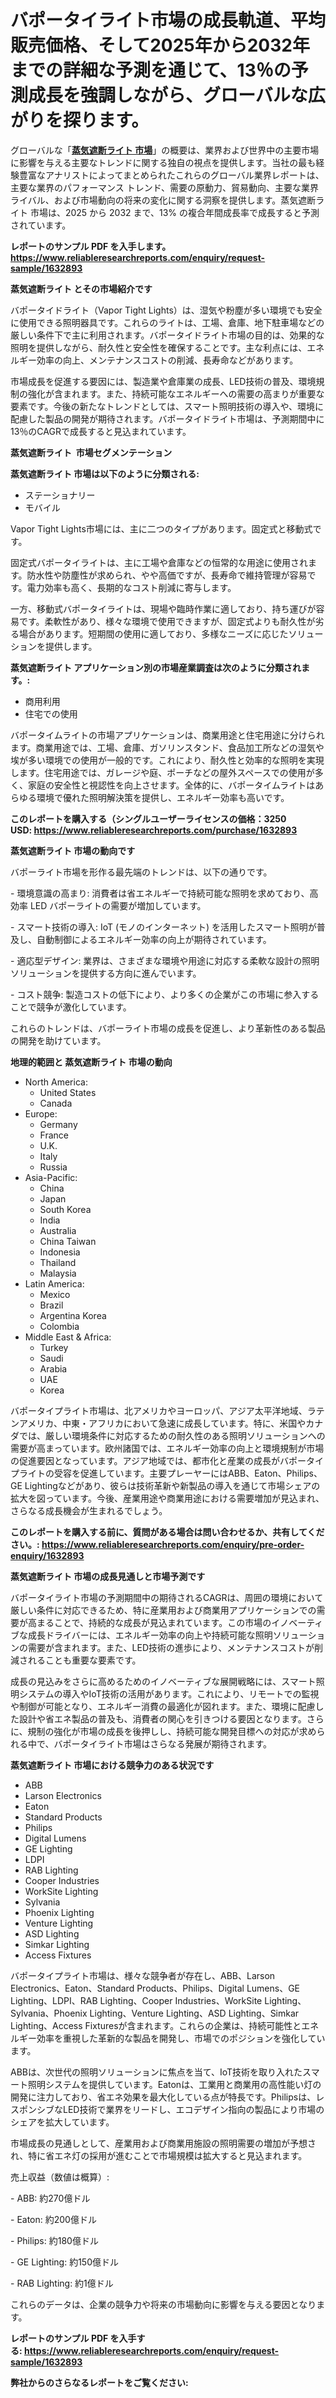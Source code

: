 <p><h1>バポータイライト市場の成長軌道、平均販売価格、そして2025年から2032年までの詳細な予測を通じて、13％の予測成長を強調しながら、グローバルな広がりを探ります。</h1></p><p>グローバルな「<a href="https://www.reliableresearchreports.com/vapor-tight-lights-market-r1632893?utm_campaign=110&utm_medium=6&utm_source=Github&utm_content=ia&utm_term=19042025&utm_id=vapor-tight-lights"><strong>蒸気遮断ライト 市場</strong></a>」の概要は、業界および世界中の主要市場に影響を与える主要なトレンドに関する独自の視点を提供します。当社の最も経験豊富なアナリストによってまとめられたこれらのグローバル業界レポートは、主要な業界のパフォーマンス トレンド、需要の原動力、貿易動向、主要な業界ライバル、および市場動向の将来の変化に関する洞察を提供します。蒸気遮断ライト 市場は、2025 から 2032 まで、13% の複合年間成長率で成長すると予測されています。</p>
<p><strong>レポートのサンプル PDF を入手します。</strong><strong><a href="https://www.reliableresearchreports.com/enquiry/request-sample/1632893?utm_campaign=110&utm_medium=6&utm_source=Github&utm_content=ia&utm_term=19042025&utm_id=vapor-tight-lights">https://www.reliableresearchreports.com/enquiry/request-sample/1632893</a></strong></p>
<p><strong>蒸気遮断ライト とその市場紹介です</strong></p>
<p><p>バポータイドライト（Vapor Tight Lights）は、湿気や粉塵が多い環境でも安全に使用できる照明器具です。これらのライトは、工場、倉庫、地下駐車場などの厳しい条件下で主に利用されます。バポータイドライト市場の目的は、効果的な照明を提供しながら、耐久性と安全性を確保することです。主な利点には、エネルギー効率の向上、メンテナンスコストの削減、長寿命などがあります。</p><p>市場成長を促進する要因には、製造業や倉庫業の成長、LED技術の普及、環境規制の強化が含まれます。また、持続可能なエネルギーへの需要の高まりが重要な要素です。今後の新たなトレンドとしては、スマート照明技術の導入や、環境に配慮した製品の開発が期待されます。バポータイドライト市場は、予測期間中に13％のCAGRで成長すると見込まれています。</p><strong><a href="|AUTHORITHY_DOMAIN_URL|?utm_campaign=110&utm_medium=6&utm_source=Github&utm_content=ia&utm_term=19042025&utm_id=vapor-tight-lights"></a></strong></p>
<p><strong>蒸気遮断ライト&nbsp;</strong><strong>&nbsp;市場セグメンテーション</strong></p>
<p><strong>蒸気遮断ライト 市場は以下のように分類される:</strong>&nbsp;</p>
<p><ul><li>ステーショナリー</li><li>モバイル</li></ul></p>
<p><p>Vapor Tight Lights市場には、主に二つのタイプがあります。固定式と移動式です。</p><p>固定式バポータイライトは、主に工場や倉庫などの恒常的な用途に使用されます。防水性や防塵性が求められ、やや高価ですが、長寿命で維持管理が容易です。電力効率も高く、長期的なコスト削減に寄与します。</p><p>一方、移動式バポータイライトは、現場や臨時作業に適しており、持ち運びが容易です。柔軟性があり、様々な環境で使用できますが、固定式よりも耐久性が劣る場合があります。短期間の使用に適しており、多様なニーズに応じたソリューションを提供します。</p></p>
<p><strong> 蒸気遮断ライト アプリケーション別の市場産業調査は次のように分類されます。:</strong></p>
<p><ul><li>商用利用</li><li>住宅での使用</li></ul></p>
<p><p>バポータイムライトの市場アプリケーションは、商業用途と住宅用途に分けられます。商業用途では、工場、倉庫、ガソリンスタンド、食品加工所などの湿気や埃が多い環境での使用が一般的です。これにより、耐久性と効率的な照明を実現します。住宅用途では、ガレージや庭、ポーチなどの屋外スペースでの使用が多く、家庭の安全性と視認性を向上させます。全体的に、バポータイムライトはあらゆる環境で優れた照明解決策を提供し、エネルギー効率も高いです。</p></p>
<p><strong>このレポートを購入する（シングルユーザーライセンスの価格：3250 USD:</strong><strong>&nbsp;<a href="https://www.reliableresearchreports.com/purchase/1632893?utm_campaign=110&utm_medium=6&utm_source=Github&utm_content=ia&utm_term=19042025&utm_id=vapor-tight-lights">https://www.reliableresearchreports.com/purchase/1632893</a></strong></p>
<p><strong>蒸気遮断ライト 市場の動向です</strong></p>
<p><p>バポーライト市場を形作る最先端のトレンドは、以下の通りです。</p><p>- 環境意識の高まり: 消費者は省エネルギーで持続可能な照明を求めており、高効率 LED バポーライトの需要が増加しています。</p><p>- スマート技術の導入: IoT (モノのインターネット) を活用したスマート照明が普及し、自動制御によるエネルギー効率の向上が期待されています。</p><p>- 適応型デザイン: 業界は、さまざまな環境や用途に対応する柔軟な設計の照明ソリューションを提供する方向に進んでいます。</p><p>- コスト競争: 製造コストの低下により、より多くの企業がこの市場に参入することで競争が激化しています。</p><p>これらのトレンドは、バポーライト市場の成長を促進し、より革新性のある製品の開発を助けています。</p></p>
<p><strong>地理的範囲と 蒸気遮断ライト 市場の動向</strong></p>
<p><ul>
    <li>
        North America:
        <ul>
            <li>United States</li>
            <li>Canada</li>
        </ul>
    </li>
    <li>
        Europe:
        <ul>
            <li>Germany</li>
            <li>France</li>
            <li>U.K.</li>
            <li>Italy</li>
            <li>Russia</li>
        </ul>
    </li>
    <li>
        Asia-Pacific:
        <ul>
            <li>China</li>
            <li>Japan</li>
            <li>South Korea</li>
            <li>India</li>
            <li>Australia</li>
            <li>China Taiwan</li>
            <li>Indonesia</li>
            <li>Thailand</li>
            <li>Malaysia</li>
        </ul>
    </li>
    <li>
        Latin America:
        <ul>
            <li>Mexico</li>
            <li>Brazil</li>
            <li>Argentina Korea</li>
            <li>Colombia</li>
        </ul>
    </li>
    <li>
        Middle East & Africa:
        <ul>
            <li>Turkey</li>
            <li>Saudi</li>
            <li>Arabia</li>
            <li>UAE</li>
            <li>Korea</li>
        </ul>
    </li>
    </ul></p>
<p><p>バポータイプライト市場は、北アメリカやヨーロッパ、アジア太平洋地域、ラテンアメリカ、中東・アフリカにおいて急速に成長しています。特に、米国やカナダでは、厳しい環境条件に対応するための耐久性のある照明ソリューションへの需要が高まっています。欧州諸国では、エネルギー効率の向上と環境規制が市場の促進要因となっています。アジア地域では、都市化と産業の成長がバポータイプライトの受容を促進しています。主要プレーヤーにはABB、Eaton、Philips、GE Lightingなどがあり、彼らは技術革新や新製品の導入を通じて市場シェアの拡大を図っています。今後、産業用途や商業用途における需要増加が見込まれ、さらなる成長機会が生まれるでしょう。</p></p>
<p><strong>このレポートを購入する前に、質問がある場合は問い合わせるか、共有してください。:&nbsp;<a href="https://www.reliableresearchreports.com/enquiry/pre-order-enquiry/1632893?utm_campaign=110&utm_medium=6&utm_source=Github&utm_content=ia&utm_term=19042025&utm_id=vapor-tight-lights">https://www.reliableresearchreports.com/enquiry/pre-order-enquiry/1632893</a></strong></p>
<p><strong>蒸気遮断ライト 市場の成長見通しと市場予測です</strong></p>
<p><p>バポータイライト市場の予測期間中の期待されるCAGRは、周囲の環境において厳しい条件に対応できるため、特に産業用および商業用アプリケーションでの需要が高まることで、持続的な成長が見込まれています。この市場のイノベーティブな成長ドライバーには、エネルギー効率の向上や持続可能な照明ソリューションの需要が含まれます。また、LED技術の進歩により、メンテナンスコストが削減されることも重要な要素です。</p><p>成長の見込みをさらに高めるためのイノベーティブな展開戦略には、スマート照明システムの導入やIoT技術の活用があります。これにより、リモートでの監視や制御が可能となり、エネルギー消費の最適化が図れます。また、環境に配慮した設計や省エネ製品の普及も、消費者の関心を引きつける要因となります。さらに、規制の強化が市場の成長を後押しし、持続可能な開発目標への対応が求められる中で、バポータイライト市場はさらなる発展が期待されます。</p></p>
<p><strong>蒸気遮断ライト 市場における競争力のある状況です</strong></p>
<p><ul><li>ABB</li><li>Larson Electronics</li><li>Eaton</li><li>Standard Products</li><li>Philips</li><li>Digital Lumens</li><li>GE Lighting</li><li>LDPI</li><li>RAB Lighting</li><li>Cooper Industries</li><li>WorkSite Lighting</li><li>Sylvania</li><li>Phoenix Lighting</li><li>Venture Lighting</li><li>ASD Lighting</li><li>Simkar Lighting</li><li>Access Fixtures</li></ul></p>
<p><p>バポータイプライト市場は、様々な競争者が存在し、ABB、Larson Electronics、Eaton、Standard Products、Philips、Digital Lumens、GE Lighting、LDPI、RAB Lighting、Cooper Industries、WorkSite Lighting、Sylvania、Phoenix Lighting、Venture Lighting、ASD Lighting、Simkar Lighting、Access Fixturesが含まれます。これらの企業は、持続可能性とエネルギー効率を重視した革新的な製品を開発し、市場でのポジションを強化しています。</p><p>ABBは、次世代の照明ソリューションに焦点を当て、IoT技術を取り入れたスマート照明システムを提供しています。Eatonは、工業用と商業用の高性能い灯の開発に注力しており、省エネ効果を最大化している点が特長です。Philipsは、レスポンシブなLED技術で業界をリードし、エコデザイン指向の製品により市場のシェアを拡大しています。</p><p>市場成長の見通しとして、産業用および商業用施設の照明需要の増加が予想され、特に省エネ灯の採用が進むことで市場規模は拡大すると見込まれます。</p><p>売上収益（数値は概算）:</p><p>- ABB: 約270億ドル</p><p>- Eaton: 約200億ドル</p><p>- Philips: 約180億ドル</p><p>- GE Lighting: 約150億ドル</p><p>- RAB Lighting: 約1億ドル</p><p>これらのデータは、企業の競争力や将来の市場動向に影響を与える要因となります。</p></p>
<p><strong>レポートのサンプル PDF を入手する:&nbsp;<a href="https://www.reliableresearchreports.com/enquiry/request-sample/1632893?utm_campaign=110&utm_medium=6&utm_source=Github&utm_content=ia&utm_term=19042025&utm_id=vapor-tight-lights">https://www.reliableresearchreports.com/enquiry/request-sample/1632893</a></strong></p>
<p></p>
<p></p>
<p></p>
<p></p>
<p><strong>弊社からのさらなるレポートをご覧ください:</strong></p>
<p><strong><p></p><p></p><p></p></strong></p>